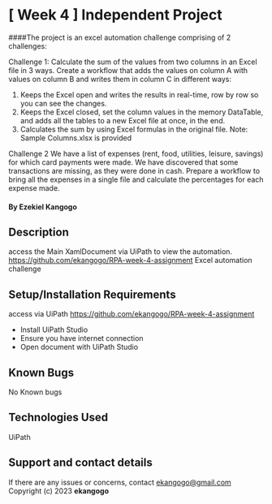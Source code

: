 # [ Week 4 ] Independent Project
####The project is an excel automation challenge comprising of 2 challenges:

Challenge 1:
Calculate the sum of the values from two columns in an Excel file in 3 ways. Create a workflow that adds the values on column A with values on column B and writes them in column C in different ways:

1. Keeps the Excel open and writes the results in real-time, row by row so you can see the changes.
2. Keeps the Excel closed, set the column values in the memory DataTable, and adds all the tables to a new Excel file at once, in the end.
3. Calculates the sum by using Excel formulas in the original file.
Note:  Sample Columns.xlsx is provided

Challenge 2
We have a list of expenses (rent, food, utilities, leisure, savings) for which card payments were made. We have discovered that some transactions are missing, as they were done in cash. Prepare a workflow to bring all the expenses in a single file and calculate the percentages for each expense made.

#### By **Ezekiel Kangogo**
## Description
access the Main XamlDocument via UiPath to view the automation.
https://github.com/ekangogo/RPA-week-4-assignment
Excel automation challenge
## Setup/Installation Requirements
access via UiPath
https://github.com/ekangogo/RPA-week-4-assignment
* Install UiPath Studio
* Ensure you have internet connection
* Open document with UiPath Studio
## Known Bugs
No Known bugs
## Technologies Used
UiPath
## Support and contact details
If there are any issues or concerns, contact ekangogo@gmail.com
Copyright (c) 2023 **ekangogo**
